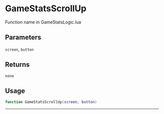# GameStatsScrollUp
Function name in GameStatsLogic.lua
## Parameters
`screen`, `button`
## Returns
`none`
## Usage
```lua
function GameStatsScrollUp(screen, button)
```
---
